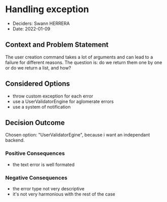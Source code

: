 # Handling exception

- Deciders: Swann HERRERA
- Date: 2022-01-09

## Context and Problem Statement

The user creation command takes a lot of arguments and can lead to a failure for different reasons. The question is: do we return them one by one or do we return a list, and how?

## Considered Options

- throw custom exception for each error
- use a UserValidatorEngine for aglomerate errors
- use a system of notification

## Decision Outcome

Chosen option: "UserValidatorEgine", because i want an independant backend.

### Positive Consequences

- the text error is well formated

### Negative Consequences

- the error type not very descriptive
- it's not very harmonious with the rest of the case
